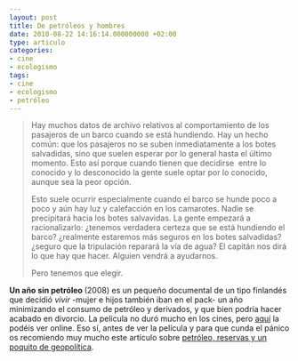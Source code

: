 ```yaml
---
layout: post
title: De petróleos y hombres
date: 2010-08-22 14:16:14.000000000 +02:00
type: articulo
categories:
- cine
- ecologismo
tags:
- cine
- ecologismo
- petróleo
---
```

<blockquote>Hay muchos datos de archivo relativos al comportamiento de los pasajeros de un barco cuando se está hundiendo. Hay un hecho común: que los pasajeros no se suben inmediatamente a los botes salvadidas, sino que suelen esperar por lo general hasta el último momento. Esto así porque cuando tienen que decidirse  entre lo conocido y lo desconocido la gente suele optar por lo conocido, aunque sea la peor opción.</p>
<p>Esto suele ocurrir especialmente cuando el barco se hunde poco a poco y aún hay luz y calefacción en los camarotes. Nadie se precipitará hacia los botes salvavidas. La gente empezará a racionalizarlo: ¿tenemos verdadera certeza que se está hundiendo el barco? ¿realmente estaremos más seguros en los botes salvadidas? ¿seguro que la tripulación reparará la vía de agua? El capitán nos dirá lo que hay que hacer. Alguien vendrá a ayudarnos.</p>
<p>Pero tenemos que elegir.</p></blockquote>
<p><span style="font-weight: bold;">Un año sin petróleo </span>(2008) es un pequeño documental de un tipo finlandés que decidió <span style="font-style: italic;">vivir</span> -mujer e hijos también iban en el pack- un año minimizando el consumo de petróleo y derivados, y que bien podría hacer acabado en divorcio. La película no duró mucho en los cines, pero <a href="http://www.megavideo.com/?v=WXBFO3LW">aquí</a> la podéis ver online. Eso sí, antes de ver la película y para que cunda el pánico os recomiendo muy mucho este artículo sobre <a href="http://esmola.wordpress.com/2010/08/01/el-rey-petroleo/">petróleo, reservas y un poquito de geopolítica</a>.</p>
